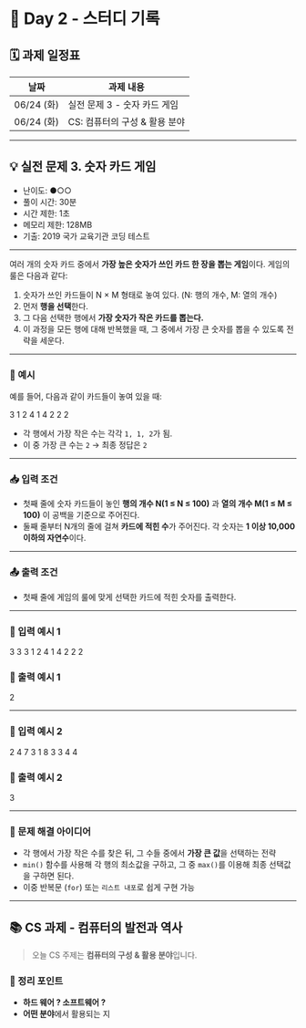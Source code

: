 # 📅 Day 2 - 스터디 기록


## 🗓 과제 일정표

| 날짜      | 과제 내용                                 |
|-----------|-----------------------------------------|
| 06/24 (화) | 실전 문제 3 - 숫자 카드 게임              |
| 06/24 (화) | CS: 컴퓨터의 구성 & 활용 분야             |
---

## 💡 실전 문제 3. 숫자 카드 게임

- 난이도: ●○○
- 풀이 시간: 30분
- 시간 제한: 1초
- 메모리 제한: 128MB
- 기출: 2019 국가 교육기관 코딩 테스트

---

여러 개의 숫자 카드 중에서 **가장 높은 숫자가 쓰인 카드 한 장을 뽑는 게임**이다. 게임의 룰은 다음과 같다:

1. 숫자가 쓰인 카드들이 N × M 형태로 놓여 있다. (N: 행의 개수, M: 열의 개수)
2. 먼저 **행을 선택**한다.
3. 그 다음 선택한 행에서 **가장 숫자가 작은 카드를 뽑는다.**
4. 이 과정을 모든 행에 대해 반복했을 때, 그 중에서 가장 큰 숫자를 뽑을 수 있도록 전략을 세운다.

---

### 🧩 예시

예를 들어, 다음과 같이 카드들이 놓여 있을 때:

3 1 2
4 1 4
2 2 2

- 각 행에서 가장 작은 수는 각각 `1, 1, 2`가 됨.
- 이 중 가장 큰 수는 `2` → 최종 정답은 `2`

---

### 📥 입력 조건

- 첫째 줄에 숫자 카드들이 놓인 **행의 개수 N(1 ≤ N ≤ 100)** 과 **열의 개수 M(1 ≤ M ≤ 100)** 이 공백을 기준으로 주어진다.
- 둘째 줄부터 N개의 줄에 걸쳐 **카드에 적힌 수**가 주어진다. 각 숫자는 **1 이상 10,000 이하의 자연수**이다.

---

### 📤 출력 조건

- 첫째 줄에 게임의 룰에 맞게 선택한 카드에 적힌 숫자를 출력한다.

---

### 📘 입력 예시 1

3 3
3 1 2
4 1 4
2 2 2

### 📗 출력 예시 1

2

---

### 📘 입력 예시 2

2 4
7 3 1 8
3 3 4 4


### 📗 출력 예시 2

3

---

### 🧠 문제 해결 아이디어

- 각 행에서 가장 작은 수를 찾은 뒤, 그 수들 중에서 **가장 큰 값**을 선택하는 전략
- `min()` 함수를 사용해 각 행의 최소값을 구하고, 그 중 `max()`를 이용해 최종 선택값을 구하면 된다.
- 이중 반복문 (`for`) 또는 `리스트 내포`로 쉽게 구현 가능

---

## 📚 CS 과제 - 컴퓨터의 발전과 역사

> 오늘 CS 주제는 **컴퓨터의 구성 & 활용 분야**입니다.

### 📖 정리 포인트

- **하드 웨어 ? 소프트웨어 ?**
- **어떤 분야**에서 활용되는 지